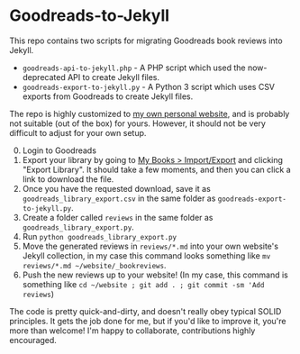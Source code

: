 # Goodreads-to-Jekyll

This repo contains two scripts for migrating Goodreads book reviews into Jekyll.

* `goodreads-api-to-jekyll.php` - A PHP script which used the now-deprecated API to create Jekyll files.
* `goodreads-export-to-jekyll.py` - A Python 3 script which uses CSV exports from Goodreads to create Jekyll files.

The repo is highly customized to [my own personal website](https://shaisachs.com), and is probably not suitable (out of the box) for yours. However, it should not be very difficult to adjust for your own setup.

0. Login to Goodreads
1. Export your library by going to [My Books > Import/Export](https://www.goodreads.com/review/import) and clicking "Export Library". It should take a few moments, and then you can click a link to download the file.
2. Once you have the requested download, save it as `goodreads_library_export.csv` in the same folder as `goodreads-export-to-jekyll.py`.
3. Create a folder called `reviews` in the same folder as `goodreads_library_export.py`.
4. Run `python goodreads_library_export.py`
5. Move the generated reviews in `reviews/*.md` into your own website's Jekyll collection, in my case this command looks something like `mv reviews/*.md ~/website/_bookreviews`.
6. Push the new reviews up to your website! (In my case, this command is something like `cd ~/website ; git add . ; git commit -sm 'Add reviews`)

The code is pretty quick-and-dirty, and doesn't really obey typical SOLID principles. It gets the job done for me, but if you'd like to improve it, you're more than welcome! I'm happy to collaborate, contributions highly encouraged.